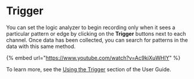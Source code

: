 # Trigger

You can set the logic analyzer to begin recording only when it sees a particular pattern or edge by clicking on the **Trigger** buttons next to each channel. Once data has been collected, you can search for patterns in the data with this same method.

{% embed url="https://www.youtube.com/watch?v=Ac9kiXuWHlY" %}

 To learn more, see the [Using the Trigger](https://saleae.gitbook.io/docs/user-guide/using-logic/using-the-trigger) section of the User Guide.

